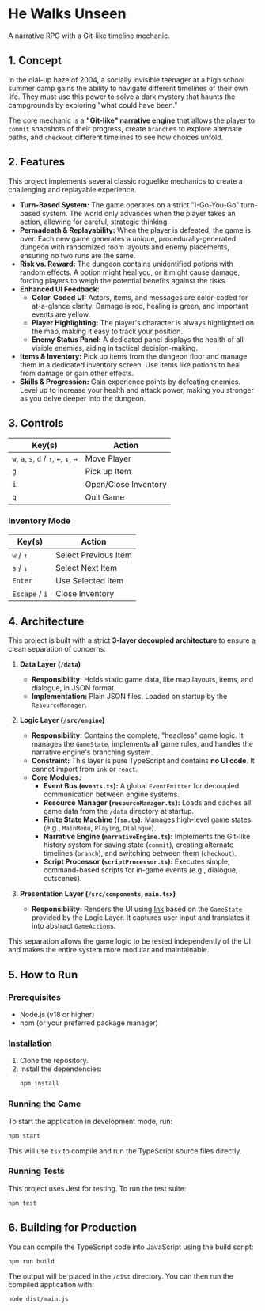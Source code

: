 # He Walks Unseen

A narrative RPG with a Git-like timeline mechanic.

## 1. Concept

In the dial-up haze of 2004, a socially invisible teenager at a high school summer camp gains the ability to navigate different timelines of their own life. They must use this power to solve a dark mystery that haunts the campgrounds by exploring "what could have been."

The core mechanic is a **"Git-like" narrative engine** that allows the player to `commit` snapshots of their progress, create `branch`es to explore alternate paths, and `checkout` different timelines to see how choices unfold.

## 2. Features

This project implements several classic roguelike mechanics to create a challenging and replayable experience.

*   **Turn-Based System:** The game operates on a strict "I-Go-You-Go" turn-based system. The world only advances when the player takes an action, allowing for careful, strategic thinking.
*   **Permadeath & Replayability:** When the player is defeated, the game is over. Each new game generates a unique, procedurally-generated dungeon with randomized room layouts and enemy placements, ensuring no two runs are the same.
*   **Risk vs. Reward:** The dungeon contains unidentified potions with random effects. A potion might heal you, or it might cause damage, forcing players to weigh the potential benefits against the risks.
*   **Enhanced UI Feedback:**
    *   **Color-Coded UI:** Actors, items, and messages are color-coded for at-a-glance clarity. Damage is red, healing is green, and important events are yellow.
    *   **Player Highlighting:** The player's character is always highlighted on the map, making it easy to track your position.
    *   **Enemy Status Panel:** A dedicated panel displays the health of all visible enemies, aiding in tactical decision-making.
*   **Items & Inventory:** Pick up items from the dungeon floor and manage them in a dedicated inventory screen. Use items like potions to heal from damage or gain other effects.
*   **Skills & Progression:** Gain experience points by defeating enemies. Level up to increase your health and attack power, making you stronger as you delve deeper into the dungeon.

## 3. Controls

| Key(s)          | Action                |
| --------------- | --------------------- |
| `w`, `a`, `s`, `d` / `↑`, `←`, `↓`, `→` | Move Player           |
| `g`             | Pick up Item          |
| `i`             | Open/Close Inventory  |
| `q`             | Quit Game             |

### Inventory Mode
| Key(s)          | Action                |
| --------------- | --------------------- |
| `w` / `↑`         | Select Previous Item  |
| `s` / `↓`         | Select Next Item      |
| `Enter`         | Use Selected Item     |
| `Escape` / `i`  | Close Inventory       |


## 4. Architecture

This project is built with a strict **3-layer decoupled architecture** to ensure a clean separation of concerns.

1.  **Data Layer (`/data`)**
    *   **Responsibility:** Holds static game data, like map layouts, items, and dialogue, in JSON format.
    *   **Implementation:** Plain JSON files. Loaded on startup by the `ResourceManager`.

2.  **Logic Layer (`/src/engine`)**
    *   **Responsibility:** Contains the complete, "headless" game logic. It manages the `GameState`, implements all game rules, and handles the narrative engine's branching system.
    *   **Constraint:** This layer is pure TypeScript and contains **no UI code**. It cannot import from `ink` or `react`.
    *   **Core Modules:**
        *   **Event Bus (`events.ts`):** A global `EventEmitter` for decoupled communication between engine systems.
        *   **Resource Manager (`resourceManager.ts`):** Loads and caches all game data from the `/data` directory at startup.
        *   **Finite State Machine (`fsm.ts`):** Manages high-level game states (e.g., `MainMenu`, `Playing`, `Dialogue`).
        *   **Narrative Engine (`narrativeEngine.ts`):** Implements the Git-like history system for saving state (`commit`), creating alternate timelines (`branch`), and switching between them (`checkout`).
        *   **Script Processor (`scriptProcessor.ts`):** Executes simple, command-based scripts for in-game events (e.g., dialogue, cutscenes).

3.  **Presentation Layer (`/src/components`, `main.tsx`)**
    *   **Responsibility:** Renders the UI using [Ink](https://github.com/vadimdemedes/ink) based on the `GameState` provided by the Logic Layer. It captures user input and translates it into abstract `GameAction`s.

This separation allows the game logic to be tested independently of the UI and makes the entire system more modular and maintainable.

## 5. How to Run

### Prerequisites

*   Node.js (v18 or higher)
*   npm (or your preferred package manager)

### Installation

1.  Clone the repository.
2.  Install the dependencies:
    ```bash
    npm install
    ```

### Running the Game

To start the application in development mode, run:

```bash
npm start
```

This will use `tsx` to compile and run the TypeScript source files directly.

### Running Tests

This project uses Jest for testing. To run the test suite:

```bash
npm test
```

## 6. Building for Production

You can compile the TypeScript code into JavaScript using the build script:

```bash
npm run build
```

The output will be placed in the `/dist` directory. You can then run the compiled application with:

```bash
node dist/main.js
```